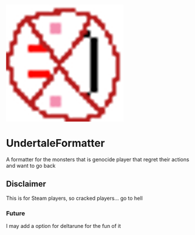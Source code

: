 ![Image](https://raw.githubusercontent.com/MuratDevelopment/UndertaleFormatter/master/32%20x%2032%20-%20BMP%20(32-bit).png)

# UndertaleFormatter

A formatter for the monsters that is genocide player that regret their actions and want to go back

## Disclaimer

This is for Steam players, so cracked players... go to hell

### Future

I may add a option for deltarune for the fun of it
